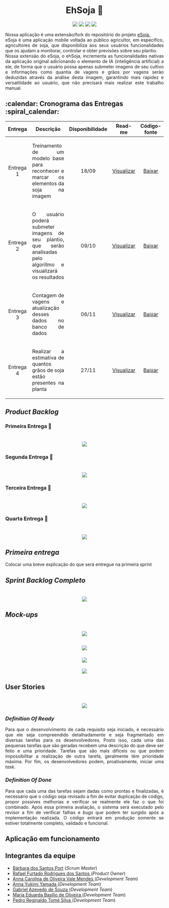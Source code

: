 <h1 align="center">EhSoja 🌱</h1>

<p align="center">
    <img src="https://img.shields.io/badge/Python-007ACC?style=for-the-badge&logo=python&logoColor=white"/>
    <img src="https://img.shields.io/badge/Flask-007ACC?style=for-the-badge&logo=flask&logoColor=white"/>
    <img src="https://img.shields.io/badge/PostgreSQL-007ACC?style=for-the-badge&logo=postgresql&logoColor=white"/>
    <img src="https://img.shields.io/badge/Tensorflow-007ACC?style=for-the-badge&logo=tensorflow&logoColor=white"/>
</p>

<p align="justify">
Nossa aplicação é uma extensão/fork do repositório do projeto <a href="https://github.com/cluster-8/esoja-mobile">eSoja.</a>
</br>
eSoja é uma aplicação mobile voltada ao público agricultor, em específico, agricultores de soja, que disponibiliza aos seus usuários funcionalidades que os ajudam a monitorar, controlar e obter previsões sobre seu plantio.
</br>
Nossa extensão do eSoja, o ehSoja, incrementa as funcionalidades nativas da aplicação original adicionando o elemento de IA (inteligência artificial) a ele, de forma que o usuário possa apenas submeter imagens de seu cultivo e informações como quantia de vagens e grãos por vagens serão deduzidas através da análise desta imagem, garantindo mais rapidez e versatilidade ao usuário, que não precisará mais realizar este trabalho manual.
</p>

<h2>:calendar: Cronograma das Entregas :spiral_calendar:</h2>
<table>
    <thead>
        <th width=100px>Entrega</th>
        <th width=450px>Descrição</th>
        <th width=70px>Disponibilidade</th>
        <th width=45px>Read-me</th>
        <th width=65px>Código-fonte</th>
    </thead>
    <tr>
        <td><p align="center">Entrega 1</p></td>
        <td><p align="justify">Treinamento de um modelo base para reconhecer e marcar os elementos da soja na imagem</p></td>
        <td><p align="center">18/09</p></td>
        <td><p align="center"><a href="#">Visualizar</a></p></td>
        <td><p align="center"><a href="#">Baixar</a></p></td>
    </tr>
    <tr>
        <td><p align="center">Entrega 2</p></td>
        <td><p align="justify">O usuário poderá submeter imagens de seu plantio, que serão analisadas pelo algoritmo e visualizará os resultados</p></td>
        <td><p align="center">09/10</p></td>
        <td><p align="center"><a href="#">Visualizar</a></p></td>
        <td><p align="center"><a href="#">Baixar</a></p></td>
    </tr>
    <tr>
        <td><p align="center">Entrega 3</p></td>
        <td><p align="justify">Contagem de vagens e atualização desses dados no banco de dados</p></td>
        <td><p align="center">06/11</p></td>
        <td><p align="center"><a href="#">Visualizar</a></p></td>
        <td><p align="center"><a href="#">Baixar</a></p></td>
    </tr>
    <tr>
        <td><p align="center">Entrega 4</p></td>
        <td><p align="justify">Realizar a estimativa de quantos grãos de soja estão presentes na planta</p></td>
        <td><p align="center">27/11</p></td>
        <td><p align="center"><a href="#">Visualizar</a></p></td>
        <td><p align="center"><a href="#">Baixar</a></p></td>
    </tr>
</table>

<h2><i>Product Backlog</i></h2>


<h3>Primeira Entrega 📇</h3>
 <h1 align="center"> <img src="https://github.com/barbaraport/softtelie-ehsoja/blob/Readme/docs/Readmes/Backlog_Sprint1.png">

<h3>Segunda Entrega 📇</h3>
 <h1 align="center"> <img src="https://github.com/barbaraport/softtelie-ehsoja/blob/Readme/docs/Readmes/Backlog_Sprint2.png">

<h3>Terceira Entrega 📇</h3>
 <h1 align="center"> <img src="https://github.com/barbaraport/softtelie-ehsoja/blob/Readme/docs/Readmes/Backlog_Sprint3.png">

<h3>Quarta Entrega 📇</h3>
 <h1 align="center"> <img src="https://github.com/barbaraport/softtelie-ehsoja/blob/Readme/docs/Readmes/Backlog_Sprint4.png">

<h2><i>Primeira entrega</i></h2>
<p align="justify">Colocar uma breve explicação do que será entregue na primeira sprint</p>

<h2><i>Sprint Backlog Completo</i></h2>
<h1 align="center"> <img src="https://github.com/barbaraport/softtelie-ehsoja/blob/Readme/docs/Readmes/backlogCompleto_Sprint01.png">

<h2><i>Mock-ups</i></h2>
    <h1 align="center"> <img src="https://github.com/barbaraport/softtelie-ehsoja/blob/main/docs/Wireframes/before/Amostra_1.png">
    <h2 align="center"> <img src="https://github.com/barbaraport/softtelie-ehsoja/blob/main/docs/Wireframes/before/Amostra_2.png">
    <h3 align="center"> <img src="https://github.com/barbaraport/softtelie-ehsoja/blob/main/docs/Wireframes/before/Amostra_3.png">
    <h4 align="center"> <img src="https://github.com/barbaraport/softtelie-ehsoja/blob/main/docs/Wireframes/before/Foto_das_Amostras.png">

<h2>User Stories</h2>
    <h1 align="center"> <img src="https://github.com/barbaraport/softtelie-ehsoja/blob/Readme/docs/Readmes/UserStories_Sprint01.png">

<h3><i>Definition Of Ready</i></h3>
<p align="justify">Para que o desenvolvimento de cada requisito seja iniciado, é necessário que ele seja compreendido detalhadamente e seja fragmentado em diversas tarefas para os desenvolvedores. Posto isso, cada uma das pequenas tarefas que são geradas recebem uma descrição do que deve ser feito e uma prioridade. Tarefas que são mais difíceis ou que podem impossibilitar a realização de outra tarefa, geralmente têm prioridade máxima. Por fim, os desenvolvedores podem, proativamente, iniciar uma <i>task</i>.</p>

<h3><i>Definition Of Done</i></h3>
<p align="justify">Para que cada uma das tarefas sejam dadas como prontas e finalizadas, é necessário que o código seja revisado a fim de evitar duplicação de código, propor possíves melhorias e verificar se realmente ele faz o que foi combinado. Após essa primeira avaliação, o sistema será executado pelo revisor a fim de verificar falhas e <i>bugs</i> que podem ter surgido após a implementação realizada. O código entrará em produção somente se estiver totalmente completo, validado e funcional.</p>

  
## Aplicação em funcionamento


## Integrantes da equipe
<ul>
    <li><a href="https://www.linkedin.com/in/b%C3%A1rbara-port-402158198/">Bárbara dos Santos Port</a> (<i>Scrum Master</i>)</li>
    <li><a href="https://www.linkedin.com/in/rafael-furtado-613a9712a/">Rafael Furtado Rodrigues dos Santos </a>(<i>Product Owner</i>)</li>
        <li><a href="https://www.linkedin.com/in/anna-carolina-de-oliveira-vale-mendes-372411b3">Anna Carolina de Oliveira Vale Mendes </a>(<i>Development Team</i>)</li>
    <li><a href="https://www.linkedin.com/in/anna-yukimi-yamada-6ba23b149/">Anna Yukimi Yamada </a>(<i>Development Team</i>)</li>
    <li><a href="https://www.linkedin.com/in/gabrielsouzati/">Gabriel Azevedo de Souza </a>(<i>Development Team</i>)</li>
    <li><a href="https://www.linkedin.com/in/mariaeduarda-oliveira/">Maria Eduarda Basílio de Oliveira </a>(<i>Development Team</i>)</li>
    <li><a href="https://www.linkedin.com/in/pedro-silva-18720b236/">Pedro Reginaldo Tomé Silva </a>(<i>Development Team</i>)</li>
</ul>
